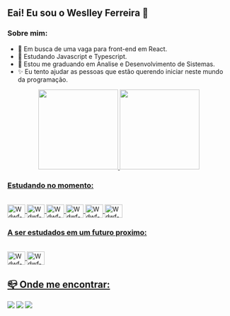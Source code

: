 ## Eai! Eu sou o Weslley Ferreira 👋

### Sobre mim:
- 🔭 Em busca de uma vaga para front-end em React.
- 🌱 Estudando Javascript e Typescript.
- 📝 Estou me graduando em Analise e Desenvolvimento de Sistemas.
- ✨ Eu tento ajudar as pessoas que estão querendo iniciar neste mundo da programação. 

<div align="center">
  <a href="https://beacons.ai/wdwf">
  <img height="180em" src="https://github-readme-stats.vercel.app/api?username=wdwf&show_icons=true&theme=dark&include_all_commits=true&count_private=true"/>
  <img height="180em" src="https://github-readme-stats.vercel.app/api/top-langs/?username=wdwf&layout=compact&langs_count=7&theme=dark"/>
</div>

### Estudando no momento:
<div style="display: inline_block"><br>
  <img align="center" alt="Wdwf-Js" height="30" width="40" src="https://cdn.jsdelivr.net/gh/devicons/devicon/icons/javascript/javascript-plain.svg">
  <img align="center" alt="Wdwf-Ts" height="30" width="40" src="https://cdn.jsdelivr.net/gh/devicons/devicon/icons/typescript/typescript-plain.svg">
  <img align="center" alt="Wdwf-Node" height="30" width="40" src="https://cdn.jsdelivr.net/gh/devicons/devicon/icons/nodejs/nodejs-original.svg">
  <img align="center" alt="Wdwf-React" height="30" width="40" src="https://cdn.jsdelivr.net/gh/devicons/devicon/icons/react/react-original.svg">
  <img align="center" alt="Wdwf-HTML" height="30" width="40" src="https://cdn.jsdelivr.net/gh/devicons/devicon/icons/html5/html5-plain-wordmark.svg">
  <img align="center" alt="Wdwf-CSS" height="30" width="40" src="https://cdn.jsdelivr.net/gh/devicons/devicon/icons/css3/css3-plain-wordmark.svg" />
</div>
  
### A ser estudados em um futuro proximo:
<div style="display: inline_block"><br>
  <img align="center" alt="Wdwf-Elixir" height="30" width="40" src="https://cdn.jsdelivr.net/gh/devicons/devicon/icons/elixir/elixir-original.svg" />
  <img align="center" alt="Wdwf-Phoenix" height="30" width="40" src="https://cdn.jsdelivr.net/gh/devicons/devicon/icons/phoenix/phoenix-original.svg" />
</div>
  
## 📪 Onde me encontrar:

<div> 
  <a href="https://instagram.com/wys_of" target="_blank"><img src="https://img.shields.io/badge/-Instagram-%23E4405F?style=for-the-badge&logo=instagram&logoColor=white" target="_blank"></a>
  <a href = "mailto:w_dwf@htomail.com"><img src="https://img.shields.io/badge/Microsoft_Outlook-0078D4?style=for-the-badge&logo=microsoft-outlook&logoColor=white" target="_blank"></a>
  <a href="https://www.linkedin.com/in/weslley-ferreira-61a75a188/" target="_blank"><img src="https://img.shields.io/badge/-LinkedIn-%230077B5?style=for-the-badge&logo=linkedin&logoColor=white" target="_blank"></a>
</div>
